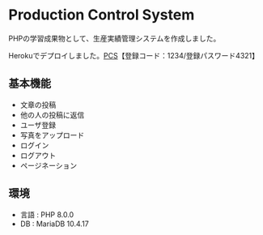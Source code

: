 # Production Control System 
PHPの学習成果物として、生産実績管理システムを作成しました。
  
Herokuでデプロイしました。[PCS](https://pcs51.herokuapp.com/)【登録コード：1234/登録パスワード4321】

## 基本機能
* 文章の投稿  
* 他の人の投稿に返信  
* ユーザ登録  
* 写真をアップロード  
* ログイン  
* ログアウト  
* ページネーション  
## 環境  
* 言語 : PHP 8.0.0
* DB : MariaDB 10.4.17
